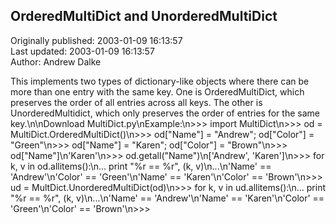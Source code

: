 ## OrderedMultiDict and UnorderedMultiDict  
Originally published: 2003-01-09 16:13:57  
Last updated: 2003-01-09 16:13:57  
Author: Andrew Dalke  
  
This implements two types of dictionary-like objects where there can be more than one entry with the same key. One is OrderedMultiDict, which preserves the order of all entries across all keys. The other is UnorderedMultidict, which only preserves the order of entries for the same key.\n\nDownload MultiDict.py\nExample:\n>>> import MultiDict\n>>> od = MultiDict.OrderedMultiDict()\n>>> od["Name"] = "Andrew"; od["Color"] = "Green"\n>>> od["Name"] = "Karen"; od["Color"] = "Brown"\n>>> od["Name"]\n'Karen'\n>>> od.getall("Name")\n['Andrew', 'Karen']\n>>> for k, v in od.allitems():\n...     print "%r == %r", (k, v)\n...\n'Name' == 'Andrew'\n'Color' == 'Green'\n'Name' == 'Karen'\n'Color' == 'Brown'\n>>> ud = MultDict.UnorderedMultiDict(od)\n>>> for k, v in ud.allitems():\n...     print "%r == %r", (k, v)\n...\n'Name' == 'Andrew'\n'Name' == 'Karen'\n'Color' == 'Green'\n'Color' == 'Brown'\n>>>